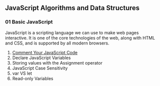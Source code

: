 ﻿## JavaScript Algorithms and Data Structures

### **01 Basic JavaScript**

JavaScript is a scripting language we can use to make web pages interactive. It is one of the core technologies of the web, along with HTML and CSS, and is supported by all modern browsers.

1. [Comment Your JavaScript Code](https://github.com/ErmiyasAbate/JavaScript-Algorithms-and-Data-Structures/blob/611a15738d28b3b82bc04bda61902872825b9a8d/01%20Basic%20JavaScript/06%20JavaScript%20Read-only%20Variable.js)
2. Declare JavaScript Variables
3. Storing values with the Assignment operator
4. JavaScript Case Sensitivity
5. var VS let
6. Read-only Variables
